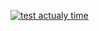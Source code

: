 [![test actualy time](https://github.com/North-ind/hello_app_andrey/actions/workflows/tests.yml/badge.svg)](https://github.com/North-ind/hello_app_andrey/actions/workflows/tests.yml)

